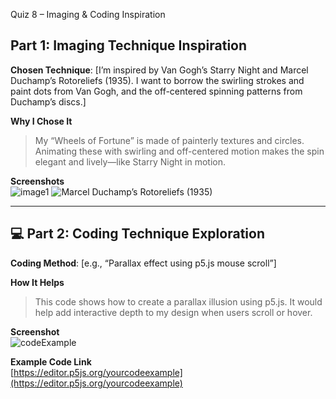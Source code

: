 Quiz 8 – Imaging & Coding Inspiration

## Part 1: Imaging Technique Inspiration

**Chosen Technique**: [I’m inspired by Van Gogh’s Starry Night and Marcel Duchamp’s Rotoreliefs (1935). I want to borrow the swirling strokes and paint dots from Van Gogh, and the off-centered spinning patterns from Duchamp’s discs.]

**Why I Chose It**  
> My “Wheels of Fortune” is made of painterly textures and circles. Animating these with swirling and off-centered motion makes the spin elegant and lively—like Starry Night in motion.

**Screenshots**  
![image1](link_or_local_path)
![Marcel Duchamp’s Rotoreliefs (1935)](https://www.artsy.net/artwork/marcel-duchamp-rotoreliefs-optical-discs-2)

---

## 💻 Part 2: Coding Technique Exploration

**Coding Method**: [e.g., “Parallax effect using p5.js mouse scroll”]

**How It Helps**  
> This code shows how to create a parallax illusion using p5.js. It would help add interactive depth to my design when users scroll or hover.

**Screenshot**  
![codeExample](link_or_local_path)

**Example Code Link**  
[https://editor.p5js.org/yourcodeexample](https://editor.p5js.org/yourcodeexample)
